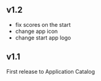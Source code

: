 ## v1.2

- fix scores on the start
- change app icon
- change start app logo

## v1.1

First release to Application Catalog
